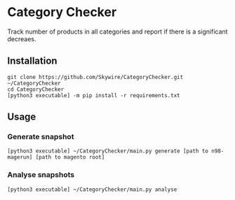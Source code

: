 # Category Checker

Track number of products in all categories and report if there is a significant decreaes.

## Installation

```
git clone https://github.com/Skywire/CategoryChecker.git ~/CategoryChecker
cd CategoryChecker
[python3 executable] -m pip install -r requirements.txt
```

## Usage

### Generate snapshot

`[python3 executable] ~/CategoryChecker/main.py generate [path to n98-magerun] [path to magento root]`

### Analyse snapshots

`[python3 executable] ~/CategoryChecker/main.py analyse`
